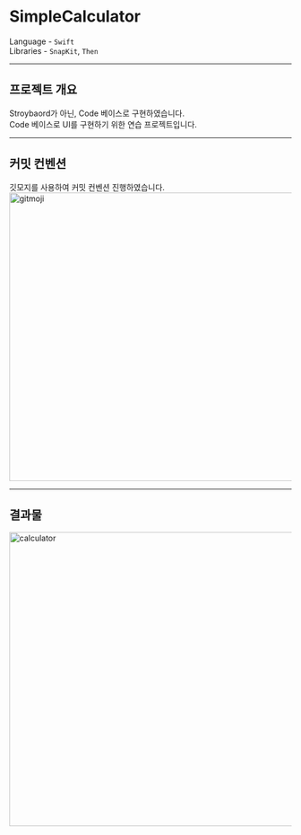 # SimpleCalculator

Language - `Swift`  
Libraries  - `SnapKit`, `Then`  

---

## 프로젝트 개요

Stroybaord가 아닌, Code 베이스로 구현하였습니다.  
Code 베이스로 UI를 구현하기 위한 연습 프로젝트입니다.

---

## 커밋 컨벤션

깃모지를 사용하여 커밋 컨벤션 진행하였습니다.  
<img width="514" alt="gitmoji" src="https://github.com/user-attachments/assets/7dc0d6a7-fc5c-44b1-b94e-ff221a6c3a60">

---

## 결과물

<img width="524" alt="calculator" src="https://github.com/user-attachments/assets/29941e3a-4f72-4763-8cf8-2dc7de5d40f5">
